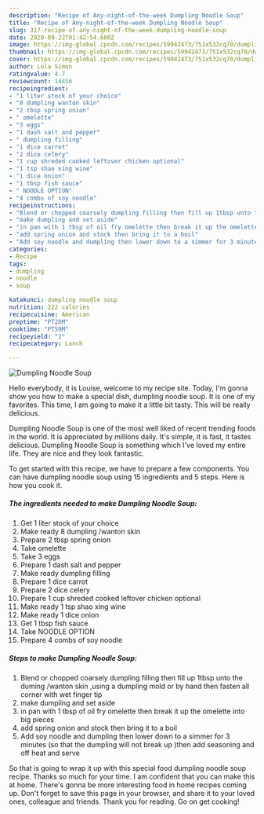 ```yaml
---
description: "Recipe of Any-night-of-the-week Dumpling Noodle Soup"
title: "Recipe of Any-night-of-the-week Dumpling Noodle Soup"
slug: 317-recipe-of-any-night-of-the-week-dumpling-noodle-soup
date: 2020-09-22T01:42:54.680Z
image: https://img-global.cpcdn.com/recipes/59942473/751x532cq70/dumpling-noodle-soup-recipe-main-photo.jpg
thumbnail: https://img-global.cpcdn.com/recipes/59942473/751x532cq70/dumpling-noodle-soup-recipe-main-photo.jpg
cover: https://img-global.cpcdn.com/recipes/59942473/751x532cq70/dumpling-noodle-soup-recipe-main-photo.jpg
author: Lola Simon
ratingvalue: 4.7
reviewcount: 14456
recipeingredient:
- "1 liter stock of your choice"
- "8 dumpling wanton skin"
- "2 tbsp spring onion"
- " omelette"
- "3 eggs"
- "1 dash salt and pepper"
- " dumpling filling"
- "1 dice carrot"
- "2 dice celery"
- "1 cup shreded cooked leftover chicken optional"
- "1 tsp shao xing wine"
- "1 dice onion"
- "1 tbsp fish sauce"
- " NOODLE OPTION"
- "4 combs of soy noodle"
recipeinstructions:
- "Blend or chopped coarsely dumpling filling then fill up 1tbsp unto the duming /wanton skin ,using a dumpling mold or by hand then fasten all corner with wet finger tip"
- "make dumpling and set aside"
- "in pan with 1 tbsp of oil fry omelette then break it up the omelette into big pieces"
- "add spring onion and stock then bring it to a boil"
- "Add soy noodle and dumpling then lower down to a simmer for 3 minutes  (so that the dumpling will not break up )then add seasoning and off heat and serve"
categories:
- Recipe
tags:
- dumpling
- noodle
- soup

katakunci: dumpling noodle soup 
nutrition: 222 calories
recipecuisine: American
preptime: "PT28M"
cooktime: "PT59M"
recipeyield: "2"
recipecategory: Lunch

---
```



![Dumpling Noodle Soup](https://img-global.cpcdn.com/recipes/59942473/751x532cq70/dumpling-noodle-soup-recipe-main-photo.jpg)

Hello everybody, it is Louise, welcome to my recipe site. Today, I'm gonna show you how to make a special dish, dumpling noodle soup. It is one of my favorites. This time, I am going to make it a little bit tasty. This will be really delicious.



Dumpling Noodle Soup is one of the most well liked of recent trending foods in the world. It is appreciated by millions daily. It's simple, it is fast, it tastes delicious. Dumpling Noodle Soup is something which I've loved my entire life. They are nice and they look fantastic.


To get started with this recipe, we have to prepare a few components. You can have dumpling noodle soup using 15 ingredients and 5 steps. Here is how you cook it.

<!--inarticleads1-->

##### The ingredients needed to make Dumpling Noodle Soup:

1. Get 1 liter stock of your choice
1. Make ready 8 dumpling /wanton skin
1. Prepare 2 tbsp spring onion
1. Take  omelette
1. Take 3 eggs
1. Prepare 1 dash salt and pepper
1. Make ready  dumpling filling
1. Prepare 1 dice carrot
1. Prepare 2 dice celery
1. Prepare 1 cup shreded cooked leftover chicken optional
1. Make ready 1 tsp shao xing wine
1. Make ready 1 dice onion
1. Get 1 tbsp fish sauce
1. Take  NOODLE OPTION
1. Prepare 4 combs of soy noodle




<!--inarticleads2-->

##### Steps to make Dumpling Noodle Soup:

1. Blend or chopped coarsely dumpling filling then fill up 1tbsp unto the duming /wanton skin ,using a dumpling mold or by hand then fasten all corner with wet finger tip
1. make dumpling and set aside
1. in pan with 1 tbsp of oil fry omelette then break it up the omelette into big pieces
1. add spring onion and stock then bring it to a boil
1. Add soy noodle and dumpling then lower down to a simmer for 3 minutes  (so that the dumpling will not break up )then add seasoning and off heat and serve




So that is going to wrap it up with this special food dumpling noodle soup recipe. Thanks so much for your time. I am confident that you can make this at home. There's gonna be more interesting food in home recipes coming up. Don't forget to save this page in your browser, and share it to your loved ones, colleague and friends. Thank you for reading. Go on get cooking!
